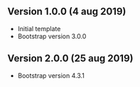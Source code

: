 ## Version 1.0.0 (4 aug 2019)
- Initial template
- Bootstrap version 3.0.0

## Version 2.0.0 (25 aug 2019)
- Bootstrap version 4.3.1